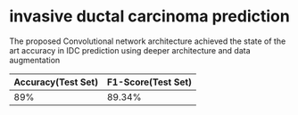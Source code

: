 # invasive ductal carcinoma prediction
The proposed Convolutional network architecture achieved the state of the art accuracy in IDC prediction using deeper architecture and data augmentation <br>

| Accuracy(Test Set)  | F1-Score(Test Set) |
| ------------- | ------------- |
| 89%  | 89.34%  |
